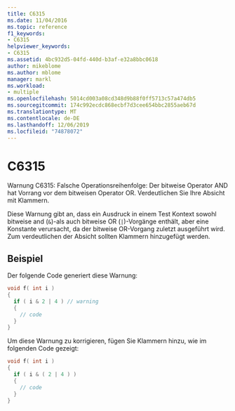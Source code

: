 ```yaml
---
title: C6315
ms.date: 11/04/2016
ms.topic: reference
f1_keywords:
- C6315
helpviewer_keywords:
- C6315
ms.assetid: 4bc932d5-04fd-440d-b3af-e32a8bbc0618
author: mikeblome
ms.author: mblome
manager: markl
ms.workload:
- multiple
ms.openlocfilehash: 5014cd003a08cd348d9b88f0ff5713c57a474db5
ms.sourcegitcommit: 174c992ecdc868ecbf7d3cee654bbc2855aeb67d
ms.translationtype: MT
ms.contentlocale: de-DE
ms.lasthandoff: 12/06/2019
ms.locfileid: "74878072"
---
```

# <a name="c6315"></a>C6315
Warnung C6315: Falsche Operationsreihenfolge: Der bitweise Operator AND hat Vorrang vor dem bitweisen Operator OR. Verdeutlichen Sie Ihre Absicht mit Klammern.

 Diese Warnung gibt an, dass ein Ausdruck in einem Test Kontext sowohl bitweise and (`&`)-als auch bitweise OR (`|`)-Vorgänge enthält, aber eine Konstante verursacht, da der bitweise OR-Vorgang zuletzt ausgeführt wird. Zum verdeutlichen der Absicht sollten Klammern hinzugefügt werden.

## <a name="example"></a>Beispiel
 Der folgende Code generiert diese Warnung:

```cpp
void f( int i )
{
  if ( i & 2 | 4 ) // warning
  {
    // code
  }
}
```

 Um diese Warnung zu korrigieren, fügen Sie Klammern hinzu, wie im folgenden Code gezeigt:

```cpp
void f( int i )
{
  if ( i & ( 2 | 4 ) )
  {
    // code
  }
}
```
